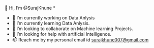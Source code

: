 👋 Hi, I’m @SurajKhune
*
 * 🔭 I’m currently working on Data Anlysis
 * 🌱 I’m currently learning Data Anlysis.
 * 👯 I’m looking to collaborate on Machine learning Projects.
 * 🤔 I’m looking for help with artificial Intelligence.
 * 📫 Reach me by my personal email id surajkhune007@gmail.com
 
